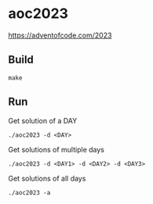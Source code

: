 # aoc2023
https://adventofcode.com/2023

## Build
```shell
make
```

## Run
Get solution of a DAY
```shell
./aoc2023 -d <DAY>
```

Get solutions of multiple days
```shell
./aoc2023 -d <DAY1> -d <DAY2> -d <DAY3>
```

Get solutions of all days
```shell
./aoc2023 -a
```
